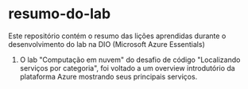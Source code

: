 # resumo-do-lab
Este repositório contém o resumo das lições aprendidas durante o desenvolvimento do lab na DIO (Microsoft Azure Essentials)
1. O lab  "Computação em nuvem" do desafio de código "Localizando serviços por categoria", foi voltado a um overview introdutório da plataforma Azure mostrando seus principais serviços.
